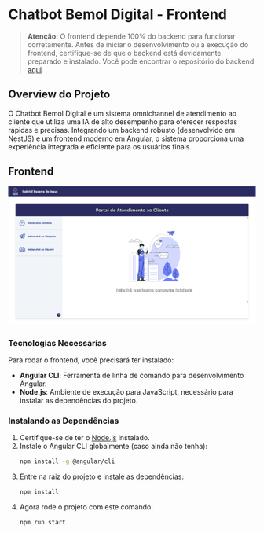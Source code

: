 # Chatbot Bemol Digital - Frontend

> **Atenção:** O frontend depende 100% do backend para funcionar corretamente. Antes de iniciar o desenvolvimento ou a execução do frontend, certifique-se de que o backend está devidamente preparado e instalado. Você pode encontrar o repositório do backend [aqui](https://github.com/GabrielBezerraDev/back-desafio-bemol).

## Overview do Projeto
O Chatbot Bemol Digital é um sistema omnichannel de atendimento ao cliente que utiliza uma IA de alto desempenho para oferecer respostas rápidas e precisas. Integrando um backend robusto (desenvolvido em NestJS) e um frontend moderno em Angular, o sistema proporciona uma experiência integrada e eficiente para os usuários finais.

## Frontend
![Texto Alternativo](/public/home_page_bemol.png)

### Tecnologias Necessárias
Para rodar o frontend, você precisará ter instalado:
- **Angular CLI**: Ferramenta de linha de comando para desenvolvimento Angular.
- **Node.js**: Ambiente de execução para JavaScript, necessário para instalar as dependências do projeto.

### Instalando as Dependências
1. Certifique-se de ter o [Node.js](https://nodejs.org/) instalado.
2. Instale o Angular CLI globalmente (caso ainda não tenha):
   ```sh
   npm install -g @angular/cli
   ```
3. Entre na raiz do projeto e instale as dependências:
   ```sh
   npm install 
   ```
4. Agora rode o projeto com este comando:
   ```sh
   npm run start 
   ```

